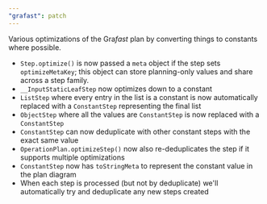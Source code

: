 ```yaml
---
"grafast": patch
---
```


Various optimizations of the Gra*fast* plan by converting things to constants
where possible.

- `Step.optimize()` is now passed a `meta` object if the step sets
  `optimizeMetaKey`; this object can store planning-only values and share across
  a step family.
- `__InputStaticLeafStep` now optimizes down to a constant
- `ListStep` where every entry in the list is a constant is now automatically
  replaced with a `ConstantStep` representing the final list
- `ObjectStep` where all the values are `ConstantStep` is now replaced with a
  `ConstantStep`
- `ConstantStep` can now deduplicate with other constant steps with the exact
  same value
- `OperationPlan.optimizeStep()` now also re-deduplicates the step if it
  supports multiple optimizations
- `ConstantStep` now has `toStringMeta` to represent the constant value in the
  plan diagram
- When each step is processed (but not by deduplicate) we'll automatically try
  and deduplicate any new steps created
